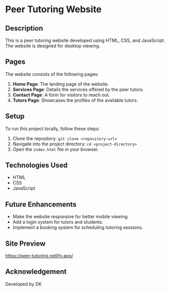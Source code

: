 # Peer Tutoring Website

## Description

This is a peer tutoring website developed using HTML, CSS, and JavaScript. The website is designed for desktop viewing.

## Pages

The website consists of the following pages:

1. **Home Page**: The landing page of the website.
2. **Services Page**: Details the services offered by the peer tutors.
3. **Contact Page**: A form for visitors to reach out.
4. **Tutors Page**: Showcases the profiles of the available tutors.

## Setup

To run this project locally, follow these steps:

1. Clone the repository: `git clone <repository-url>`
2. Navigate into the project directory: `cd <project-directory>`
3. Open the `index.html` file in your browser.

## Technologies Used

- HTML
- CSS
- JavaScript

## Future Enhancements

- Make the website responsive for better mobile viewing.
- Add a login system for tutors and students.
- Implement a booking system for scheduling tutoring sessions.

## Site Preview
https://peer-tutoring.netlify.app/

## Acknowledgement

Developed by DK

